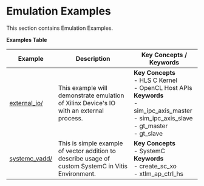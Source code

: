Emulation Examples
==================================
This section contains Emulation Examples.

 __Examples Table__ 

Example        | Description           | Key Concepts / Keywords 
---------------|-----------------------|-------------------------
[external_io/][]|This example will demonstrate emulation of Xilinx Device's IO with an external process.|__Key__ __Concepts__<br> - HLS C Kernel<br> - OpenCL Host APIs<br>__Keywords__<br> - sim_ipc_axis_master<br> - sim_ipc_axis_slave<br> - gt_master<br> - gt_slave
[systemc_vadd/][]|This is simple example of vector addition to describe usage of custom SystemC in Vitis Environment.|__Key__ __Concepts__<br> - SystemC<br>__Keywords__<br> - create_sc_xo<br> - xtlm_ap_ctrl_hs

[.]:.
[external_io/]:external_io/
[systemc_vadd/]:systemc_vadd/
